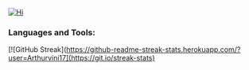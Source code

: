 [![Hi](https://www.google.com/url?sa=i&url=https%3A%2F%2Ftwitter.com%2FCloverPortal%2Fstatus%2F1377720687910076427&psig=AOvVaw0UXePBQBKYNVGc7cvJWyDR&ust=1687491892208000&source=images&cd=vfe&ved=0CBEQjRxqFwoTCKi7j7H71f8CFQAAAAAdAAAAABAS)](https://github.com/Arthurvini17)

<h3 align="left">Languages and Tools:</h3>

<p align="left"> <a href="https://www.cprogramming.com/" target="_blank">  </a> </p>


<!--
**Arthurvini17/Arthurvini17** is a ✨ _special_ ✨ repository because its `README.md` (this file) appears on your GitHub profile.

Here are some ideas to get you started:

- 🔭 I’m currently working on ...
- 🌱 I’m currently learning ...
- 👯 I’m looking to collaborate on ...
- 🤔 I’m looking for help with ...
- 💬 Ask me about ...
- 📫 How to reach me: ...
- 😄 Pronouns: ...
- ⚡ Fun fact: ...
-->
[![GitHub Streak](https://github-readme-streak-stats.herokuapp.com/?user=Arthurvini17](https://git.io/streak-stats)
